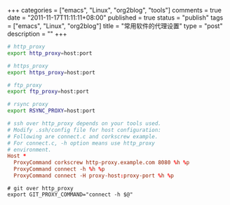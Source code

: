 +++
categories = ["emacs", "Linux", "org2blog", "tools"]
comments = true
date = "2011-11-17T11:11:11+08:00"
published = true
status = "publish"
tags = ["emacs", "Linux", "org2blog"]
title = "常用软件的代理设置"
type = "post"
description = ""
+++


```sh
# http_proxy
export http_proxy=host:port

# https_proxy
export https_proxy=host:port

# ftp_proxy
export ftp_proxy=host:port

# rsync proxy
export RSYNC_PROXY=host:port
```
```conf
# ssh over http_proxy depends on your tools used.
# Modify .ssh/config file for host configuration:
# Following are connect.c and corkscrew example.
# For connect.c, -h option means use http_proxy
# environment. 
Host *
  ProxyCommand corkscrew http-proxy.example.com 8080 %h %p
  ProxyCommand connect -h %h %p
  ProxyCommand connect -H proxy-host:proxy-port %h %p
```

```
# git over http_proxy
export GIT_PROXY_COMMAND="connect -h $@"
```
<!--more-->